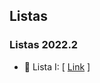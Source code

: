 ## Listas

### Listas 2022.2

- 📄 Lista I: [ [Link](https://drive.google.com/file/d/1_Qu8tOvlVQoS_8n7v2cwnd7QZUlqvac6/view?usp=sharing) ] <br>
